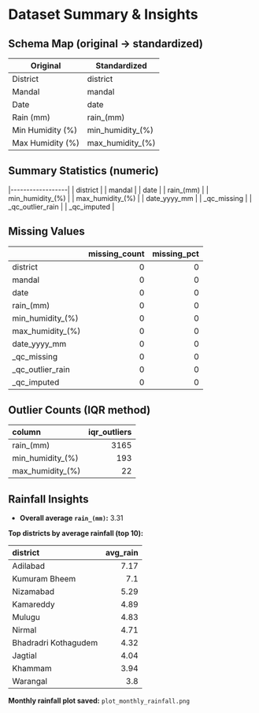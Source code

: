 # Dataset Summary & Insights

## Schema Map (original → standardized)

| Original | Standardized |
|---|---|
| District | district |
| Mandal | mandal |
| Date | date |
| Rain (mm) | rain_(mm) |
| Min Humidity (%) | min_humidity_(%) |
| Max Humidity (%) | max_humidity_(%) |

## Summary Statistics (numeric)

|------------------|
| district         |
| mandal           |
| date             |
| rain_(mm)        |
| min_humidity_(%) |
| max_humidity_(%) |
| date_yyyy_mm     |
| _qc_missing      |
| _qc_outlier_rain |
| _qc_imputed      |

## Missing Values

|                  |   missing_count |   missing_pct |
|:-----------------|----------------:|--------------:|
| district         |               0 |             0 |
| mandal           |               0 |             0 |
| date             |               0 |             0 |
| rain_(mm)        |               0 |             0 |
| min_humidity_(%) |               0 |             0 |
| max_humidity_(%) |               0 |             0 |
| date_yyyy_mm     |               0 |             0 |
| _qc_missing      |               0 |             0 |
| _qc_outlier_rain |               0 |             0 |
| _qc_imputed      |               0 |             0 |

## Outlier Counts (IQR method)

| column           |   iqr_outliers |
|:-----------------|---------------:|
| rain_(mm)        |           3165 |
| min_humidity_(%) |            193 |
| max_humidity_(%) |             22 |

## Rainfall Insights

- **Overall average `rain_(mm)`:** 3.31

**Top districts by average rainfall (top 10):**

| district             |   avg_rain |
|:---------------------|-----------:|
| Adilabad             |       7.17 |
| Kumuram Bheem        |       7.1  |
| Nizamabad            |       5.29 |
| Kamareddy            |       4.89 |
| Mulugu               |       4.83 |
| Nirmal               |       4.71 |
| Bhadradri Kothagudem |       4.32 |
| Jagtial              |       4.04 |
| Khammam              |       3.94 |
| Warangal             |       3.8  |

**Monthly rainfall plot saved:** `plot_monthly_rainfall.png`
